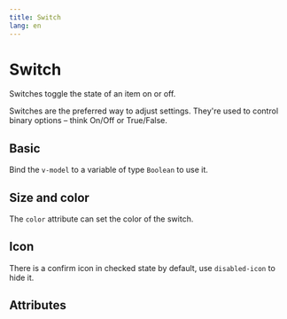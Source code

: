 ```yaml
---
title: Switch
lang: en
---
```


<script setup lang="ts">
  import props from "../../../example/switch/description/en-props.ts";
</script>


# Switch

Switches toggle the state of an item on or off.

Switches are the preferred way to adjust settings. They're used to control binary options – think On/Off or True/False.

## Basic

Bind the `v-model` to a variable of type `Boolean` to use it.

<demo src="../../../example/switch/basic.vue" />

## Size and color

The `color` attribute can set the color of the switch.

<demo src="../../../example/switch/size-color.vue" />

## Icon

There is a confirm icon in checked state by default, use `disabled-icon` to hide it.

<demo src="../../../example/switch/icon.vue" />

## Attributes
<data-table type="props" lang="zh" :data="props" />
